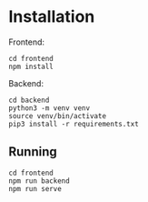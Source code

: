 # Installation

Frontend:

```
cd frontend
npm install
```

Backend:

```
cd backend
python3 -m venv venv
source venv/bin/activate
pip3 install -r requirements.txt
```

## Running

```
cd frontend
npm run backend
npm run serve
```
